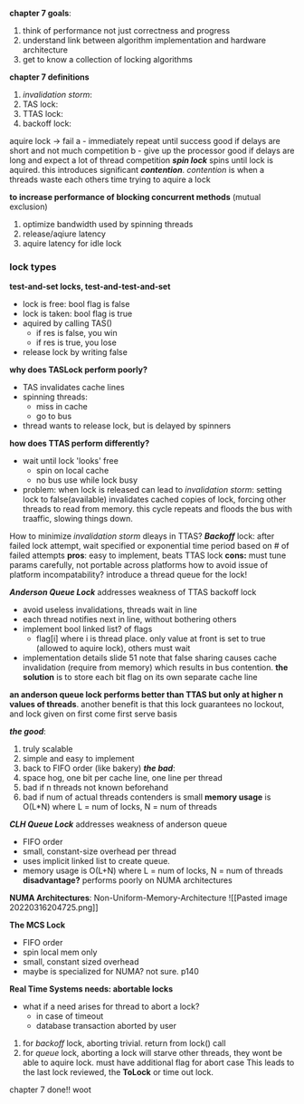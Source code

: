 **chapter 7 goals**:
1. think of performance not just correctness and progress
2. understand link between algorithm implementation and hardware architecture
3. get to know a collection of locking algorithms 

**chapter 7 definitions**
1. *invalidation storm*: 
2. TAS lock:
3. TTAS lock:
4. backoff lock:

aquire lock -> fail
a - immediately repeat until success
	good if delays are short and not much competition
b - give up the processor
	good if delays are long and expect a lot of thread competition
***spin lock*** spins until lock is aquired. this introduces significant ***contention***. *contention* is when a threads waste each others time trying to aquire a lock 

**to increase performance of blocking concurrent methods** (mutual exclusion)
1. optimize bandwidth used by spinning threads
2. release/aqiure latency
3. aquire latency for idle lock

### **lock types**
**test-and-set locks, test-and-test-and-set**
- lock is free: bool flag is false
- lock is taken: bool flag is true
- aquired by calling TAS()
	- if res is false, you win
	- if res is true, you lose
- release lock by writing false

**why does TASLock perform poorly?**
- TAS invalidates cache lines
- spinning threads:
	- miss in cache
	- go to bus
- thread wants to release lock, but is delayed by spinners

**how does TTAS perform differently?**
- wait until lock 'looks' free
	- spin on local cache
	- no bus use while lock busy
- problem: when lock is released can lead to *invalidation storm*: setting lock to 
   false(available) invalidates cached copies of lock, forcing other threads to read from memory. this cycle repeats and floods the bus with traaffic, slowing things down. 

How to minimize *invalidation storm* dleays in TTAS? 
***Backoff*** lock: after failed lock attempt, wait specified or exponential time period based on # of failed attempts 
	**pros**: easy to implement, beats TTAS lock
	**cons:** must tune params carefully, not portable across platforms
how to avoid issue of platform incompatability?
introduce a thread queue for the lock!

***Anderson Queue Lock***
addresses weakness of TTAS backoff lock
- avoid useless invalidations, threads wait in line
- each thread notifies next in line, without bothering others
- implement bool linked list? of flags
	- flag\[i\] where i is thread place. only value at front is set to true (allowed to aquire lock), others must wait
- implementation details slide 51
note that false sharing causes cache invalidation (require from memory) which results in bus contention. **the solution** is to store each bit flag on its own separate cache line

**an anderson queue lock performs better than TTAS but only at higher n values of threads**. another benefit is that this lock guarantees no lockout, and lock given on first come first serve basis

***the good***:  
1. truly scalable
2. simple and easy to implement
3. back to FIFO order (like bakery)
***the bad***: 
1. space hog, one bit per cache line, one line per thread
2. bad if n threads not known beforehand
3. bad if num of actual threads contenders is small 
 **memory usage** is O(L\*N) where L = num of locks, N = num of threads

***CLH Queue Lock***
addresses weakness of anderson queue
- FIFO order
- small, constant-size overhead per thread
- uses implicit linked list to create queue. 
- memory usage is O(L+N) where L = num of locks, N = num of threads
**disadvantage?**
performs poorly on NUMA architectures

**NUMA Architectures**: Non-Uniform-Memory-Architecture
![[Pasted image 20220316204725.png]]

**The MCS Lock**
- FIFO order
- spin local mem only
- small, constant sized overhead
- maybe is specialized for NUMA? not sure. p140

**Real Time Systems needs: abortable locks**
- what if a need arises for thread to abort a lock?
	- in case of timeout
	- database transaction aborted by user
1. for *backoff* lock, aborting trivial. return from lock() call
2. for *queue* lock, aborting a lock will starve other threads, they wont be able to aquire lock. must have additional flag for abort case
This leads to the last lock reviewed, the **ToLock** or time out lock. 

chapter 7 done!! woot